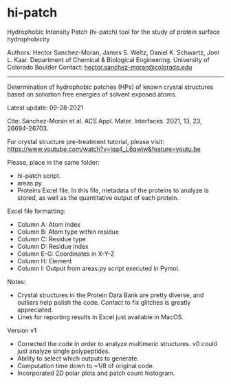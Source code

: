 # hi-patch
Hydrophobic Intensity Patch (hi-patch) tool for the study of protein surface hydrophobicity

Authors: Hector Sanchez-Moran, James S. Weltz, Daniel K. Schwartz, Joel L. Kaar.
Department of Chemical & Biological Engineering.
University of Colorado Boulder
Contact: hector.sanchez-moran@colorado.edu

-------------------------------------------------------------------------------

Determination of hydrophobic patches (HPs) of known crystal structures 
based on solvation free energies of solvent exposed atoms.

Latest update: 09-28-2021
 
Cite: Sánchez-Morán et al. ACS Appl. Mater. Interfaces. 2021, 13, 23, 26694-26703.

For crystal structure pre-treatment tutorial, please visit: 
https://www.youtube.com/watch?v=lqa4_L6qwIw&feature=youtu.be

Please, place in the same folder:
- hi-patch script.
- areas.py
- Proteins Excel file. In this file, metadata of the proteins to analyze is
stored, as well as the quantitative output of each protein.

Excel file formatting:
- Column A: Atom index
- Column B: Atom type within residue
- Column C: Residue type
- Column D: Residue index
- Column E-G: Coordinates in X-Y-Z
- Column H: Element
- Column I: Output from areas.py script executed in Pymol.

Notes: 
- Crystal structures in the Protein Data Bank are pretty diverse, and outliars help polish the code. Contact to fix glitches is greatly appreciated.
- Lines for reporting results in Excel just available in MacOS.

Version v1:
- Corrected the code in order to analyze multimeric structures. v0 could just analyze single polypeptides.
- Ability to select which outputs to generate.
- Computation time down to ~1/8 of original code. 
- Incorporated 2D polar plots and patch count histogram.
